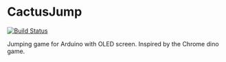 # CactusJump
[![Build Status](https://travis-ci.org/Mindavi/CactusJump.svg?branch=master)](https://travis-ci.org/Mindavi/CactusJump)

Jumping game for Arduino with OLED screen. Inspired by the Chrome dino game.
